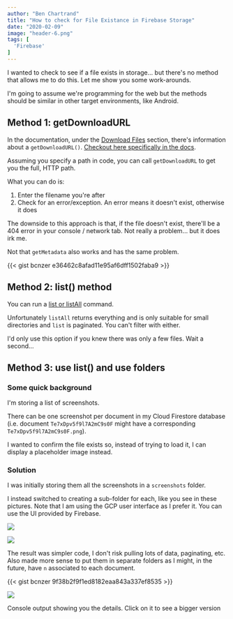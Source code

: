 ```yaml
---
author: "Ben Chartrand"
title: "How to check for File Existance in Firebase Storage"
date: "2020-02-09"
image: "header-6.png"
tags: [
  'Firebase'
]
---
```


I wanted to check to see if a file exists in storage... but there's no method that allows me to do this. Let me show you some work-arounds.

I'm going to assume we're programming for the web but the methods should be similar in other target environments, like Android.

## Method 1: getDownloadURL

In the documentation, under the [Download Files](https://firebase.google.com/docs/storage/web/download-files) section, there's information about a `getDownloadURL()`. [Checkout here specifically in the docs](https://firebase.google.com/docs/storage/web/download-files#download_data_via_url).

Assuming you specify a path in code, you can call `getDownloadURL` to get you the full, HTTP path.

What you can do is:

1. Enter the filename you're after
2. Check for an error/exception. An error means it doesn't exist, otherwise it does

The downside to this approach is that, if the file doesn't exist, there'll be a 404 error in your console / network tab. Not really a problem... but it does irk me.

Not that `getMetadata` also works and has the same problem.

{{< gist bcnzer e36462c8afad11e95af6dff1502faba9 >}}

## Method 2: list() method

You can run a [list or listAll](https://firebase.google.com/docs/storage/web/list-files) command.

Unfortunately `listAll` returns everything and is only suitable for small directories and `list` is paginated. You can't filter with either.

I'd only use this option if you knew there was only a few files. Wait a second...

## Method 3: use list() and use folders

### Some quick background

I'm storing a list of screenshots.

There can be one screenshot per document in my Cloud Firestore database (i.e. document `Te7xDpv5f9l7A2mC9s0F` might have a corresponding `Te7xDpv5f9l7A2mC9s0F.png`).

I wanted to confirm the file exists so, instead of trying to load it, I can display a placeholder image instead.

### Solution

I was initially storing them all the screenshots in a `screenshots` folder.

I instead switched to creating a sub-folder for each, like you see in these pictures. Note that I am using the GCP user interface as I prefer it. You can use the UI provided by Firebase.

[![](https://liftcodeplay.files.wordpress.com/2020/02/img1.png?w=794)](https://liftcodeplay.files.wordpress.com/2020/02/img1.png)

[![](https://liftcodeplay.files.wordpress.com/2020/02/img2.png?w=799)](https://liftcodeplay.files.wordpress.com/2020/02/img2.png)

The result was simpler code, I don't risk pulling lots of data, paginating, etc. Also made more sense to put them in separate folders as I might, in the future, have `n` associated to each document.

{{< gist bcnzer 9f38b2f9f1ed8182eaa843a337ef8535 >}}

[![](https://liftcodeplay.files.wordpress.com/2020/02/console.png?w=1024)](https://liftcodeplay.files.wordpress.com/2020/02/console.png)

Console output showing you the details. Click on it to see a bigger version
